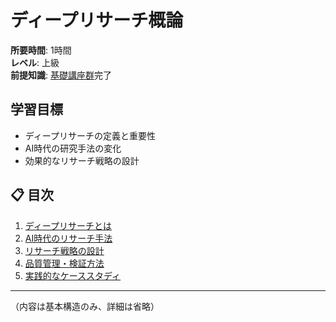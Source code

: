 # ディープリサーチ概論

**所要時間**: 1時間  
**レベル**: 上級  
**前提知識**: [基礎講座群](../basic/)完了

## 学習目標

- ディープリサーチの定義と重要性
- AI時代の研究手法の変化
- 効果的なリサーチ戦略の設計

## 📋 目次

1. [ディープリサーチとは](#ディープリサーチとは)
2. [AI時代のリサーチ手法](#ai時代のリサーチ手法)
3. [リサーチ戦略の設計](#リサーチ戦略の設計)
4. [品質管理・検証方法](#品質管理検証方法)
5. [実践的なケーススタディ](#実践的なケーススタディ)

---

（内容は基本構造のみ、詳細は省略）